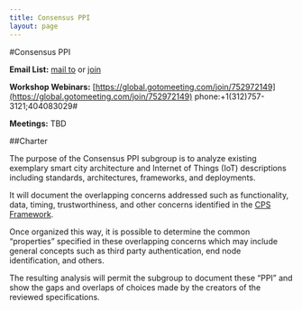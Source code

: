 ```yaml
---
title: Consensus PPI
layout: page
---
```

#Consensus PPI

**Email List:** [mail to](mailto:scf_consenusppi@nist.gov) or [join](mailto:scf_consenusppi-join@nist.gov) 

**Workshop Webinars:** [https://global.gotomeeting.com/join/752972149](https://global.gotomeeting.com/join/752972149) phone:+1(312)757-3121;404083029#

**Meetings:** TBD


##Charter

The purpose of the Consensus PPI subgroup is to analyze existing exemplary smart city architecture and Internet of Things (IoT) descriptions including standards, architectures, frameworks, and deployments.

It will document the overlapping concerns addressed such as functionality, data, timing, trustworthiness, and other concerns identified in the [CPS Framework](http://www.nist.gov/el/nist-releases-draft-framework-cyber-physical-systems-developers.cfm).

Once organized this way, it is possible to determine the common “properties” specified in these overlapping concerns which may include general concepts such as third party authentication, end node identification, and others.

The resulting analysis will permit the subgroup to document these “PPI” and show the gaps and overlaps of choices made by the creators of the reviewed specifications.
